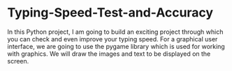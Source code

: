 # Typing-Speed-Test-and-Accuracy

In this Python project, I am  going to build an exciting project through
which you can check and even improve your typing speed. For a graphical user interface, 
we are going to use the pygame library which is used for working with graphics. 
We will draw the images and text to be displayed on the screen.
